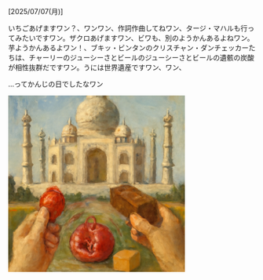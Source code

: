 [2025/07/07(月)]

いちごあげますワン？、ワンワン、作詞作曲してねワン、タージ・マハルも行ってみたいですワン。ザクロあげますワン、ビワも、別のようかんあるよねワン。芋ようかんあるよワン！、ブキッ・ビンタンのクリスチャン・ダンチェッカーたちは、チャーリーのジューシーさとビールのジューシーさとビールの遺骸の炭酸が相性抜群だですワン。うには世界遺産ですワン、ワン、

...ってかんじの日でしたなワン

<img width="360px" src="image.png">
